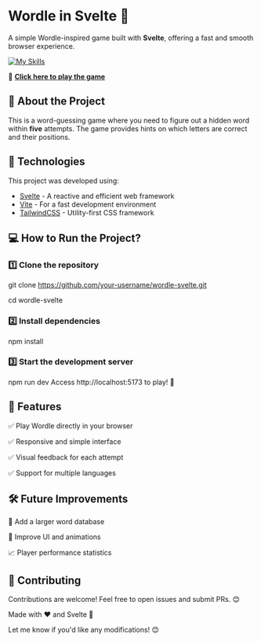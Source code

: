 # Wordle in Svelte 🎯

A simple Wordle-inspired game built with **Svelte**, offering a fast and smooth browser experience. 

[![My Skills](https://skillicons.dev/icons?i=html,css,ts,svelte,vite,vitest)](https://skillicons.dev)

🔗 **[Click here to play the game](https://mufasa-dev.github.io/Wordle/)**

## 🚀 About the Project

This is a word-guessing game where you need to figure out a hidden word within **five** attempts. The game provides hints on which letters are correct and their positions.

## 🔧 Technologies

This project was developed using:

- [Svelte](https://svelte.dev/) - A reactive and efficient web framework
- [Vite](https://vitejs.dev/) - For a fast development environment
- [TailwindCSS](https://tailwindcss.com/) - Utility-first CSS framework

## 💻 How to Run the Project?

### 1️⃣ Clone the repository

git clone https://github.com/your-username/wordle-svelte.git

cd wordle-svelte

### 2️⃣ Install dependencies

npm install

### 3️⃣ Start the development server

npm run dev
Access http://localhost:5173 to play! 🎉

## 📌 Features

✅ Play Wordle directly in your browser 

✅ Responsive and simple interface 

✅ Visual feedback for each attempt

✅ Support for multiple languages

## 🛠 Future Improvements

🌟 Add a larger word database

🎨 Improve UI and animations

📈 Player performance statistics

## 🤝 Contributing
Contributions are welcome! Feel free to open issues and submit PRs. 😊

Made with ❤️ and Svelte 🚀


Let me know if you'd like any modifications! 😊
